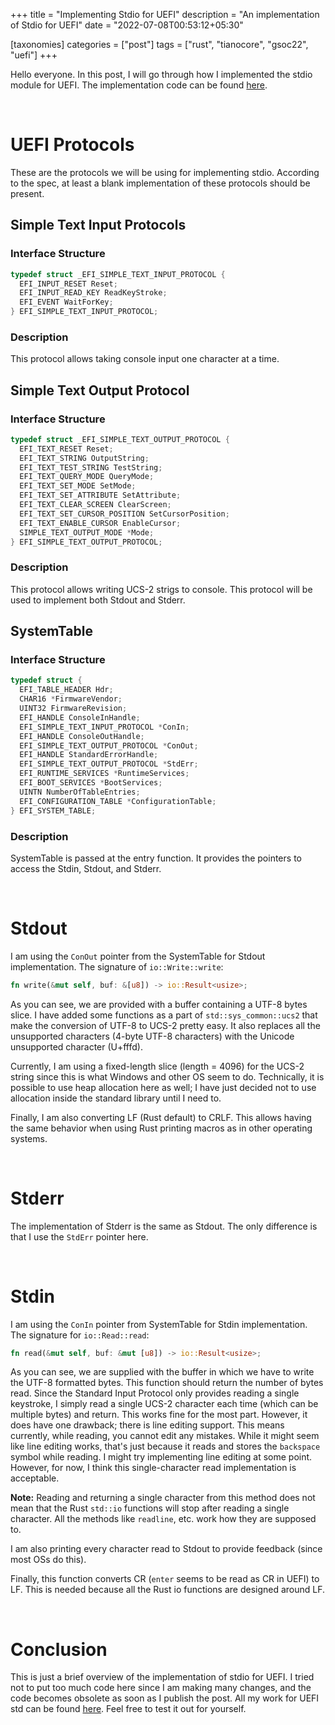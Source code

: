 +++
title = "Implementing Stdio for UEFI"
description = "An implementation of Stdio for UEFI"
date = "2022-07-08T00:53:12+05:30"

[taxonomies]
categories = ["post"]
tags = ["rust", "tianocore", "gsoc22", "uefi"]
+++

Hello everyone. In this post, I will go through how I implemented the stdio module for UEFI. The implementation code can be found [here](https://github.com/Ayush1325/rust/blob/7f367e14f687a7d485c1d3410e2cf5e22df8f1ad/library/std/src/sys/uefi/stdio.rs).

<!-- more -->
<br>

# UEFI Protocols
These are the protocols we will be using for implementing stdio. According to the spec, at least a blank implementation of these protocols should be present.

## Simple Text Input Protocols
### Interface Structure
```c
typedef struct _EFI_SIMPLE_TEXT_INPUT_PROTOCOL {
  EFI_INPUT_RESET Reset;
  EFI_INPUT_READ_KEY ReadKeyStroke;
  EFI_EVENT WaitForKey;
} EFI_SIMPLE_TEXT_INPUT_PROTOCOL;
```
### Description
This protocol allows taking console input one character at a time.

## Simple Text Output Protocol
### Interface Structure
```c
typedef struct _EFI_SIMPLE_TEXT_OUTPUT_PROTOCOL {
  EFI_TEXT_RESET Reset;
  EFI_TEXT_STRING OutputString;
  EFI_TEXT_TEST_STRING TestString;
  EFI_TEXT_QUERY_MODE QueryMode;
  EFI_TEXT_SET_MODE SetMode;
  EFI_TEXT_SET_ATTRIBUTE SetAttribute;
  EFI_TEXT_CLEAR_SCREEN ClearScreen;
  EFI_TEXT_SET_CURSOR_POSITION SetCursorPosition;
  EFI_TEXT_ENABLE_CURSOR EnableCursor;
  SIMPLE_TEXT_OUTPUT_MODE *Mode;
} EFI_SIMPLE_TEXT_OUTPUT_PROTOCOL;
```
### Description
This protocol allows writing UCS-2 strigs to console. This protocol will be used to implement both Stdout and Stderr.

## SystemTable
### Interface Structure
```c
typedef struct {
  EFI_TABLE_HEADER Hdr;
  CHAR16 *FirmwareVendor;
  UINT32 FirmwareRevision;
  EFI_HANDLE ConsoleInHandle;
  EFI_SIMPLE_TEXT_INPUT_PROTOCOL *ConIn;
  EFI_HANDLE ConsoleOutHandle;
  EFI_SIMPLE_TEXT_OUTPUT_PROTOCOL *ConOut;
  EFI_HANDLE StandardErrorHandle;
  EFI_SIMPLE_TEXT_OUTPUT_PROTOCOL *StdErr;
  EFI_RUNTIME_SERVICES *RuntimeServices;
  EFI_BOOT_SERVICES *BootServices;
  UINTN NumberOfTableEntries;
  EFI_CONFIGURATION_TABLE *ConfigurationTable;
} EFI_SYSTEM_TABLE;
```
### Description
SystemTable is passed at the entry function. It provides the pointers to access the Stdin, Stdout, and Stderr.

<br>

# Stdout
I am using the `ConOut` pointer from the SystemTable for Stdout implementation. The signature of `io::Write::write`:
```rust
fn write(&mut self, buf: &[u8]) -> io::Result<usize>;
```
As you can see, we are provided with a buffer containing a UTF-8 bytes slice. I have added some functions as a part of `std::sys_common::ucs2` that make the conversion of UTF-8 to UCS-2 pretty easy. It also replaces all the unsupported characters (4-byte UTF-8 characters) with the Unicode unsupported character (U+fffd).

Currently, I am using a fixed-length slice (length = 4096) for the UCS-2 string since this is what Windows and other OS seem to do. Technically, it is possible to use heap allocation here as well; I have just decided not to use allocation inside the standard library until I need to.

Finally, I am also converting LF (Rust default) to CRLF. This allows having the same behavior when using Rust printing macros as in other operating systems.

<br>

# Stderr
The implementation of Stderr is the same as Stdout. The only difference is that I use the `StdErr` pointer here.

<br>

# Stdin
I am using the `ConIn` pointer from SystemTable for Stdin implementation. The signature for `io::Read::read`:
```rust
fn read(&mut self, buf: &mut [u8]) -> io::Result<usize>;
```
As you can see, we are supplied with the buffer in which we have to write the UTF-8 formatted bytes. This function should return the number of bytes read. Since the Standard Input Protocol only provides reading a single keystroke, I simply read a single UCS-2 character each time (which can be multiple bytes) and return. This works fine for the most part. However, it does have one drawback; there is line editing support. This means currently, while reading, you cannot edit any mistakes. While it might seem like line editing works, that's just because it reads and stores the `backspace` symbol while reading. I might try implementing line editing at some point. However, for now, I think this single-character read implementation is acceptable.

**Note:** Reading and returning a single character from this method does not mean that the Rust `std::io` functions will stop after reading a single character. All the methods like `readline`, etc. work how they are supposed to.

I am also printing every character read to Stdout to provide feedback (since most OSs do this).

Finally, this function converts CR (`enter` seems to be read as CR in UEFI) to LF. This is needed because all the Rust io functions are designed around LF.

<br>

# Conclusion
This is just a brief overview of the implementation of stdio for UEFI. I tried not to put too much code here since I am making many changes, and the code becomes obsolete as soon as I publish the post. All my work for UEFI std can be found [here](https://github.com/Ayush1325/rust/tree/uefi-std-next). Feel free to test it out for yourself.
